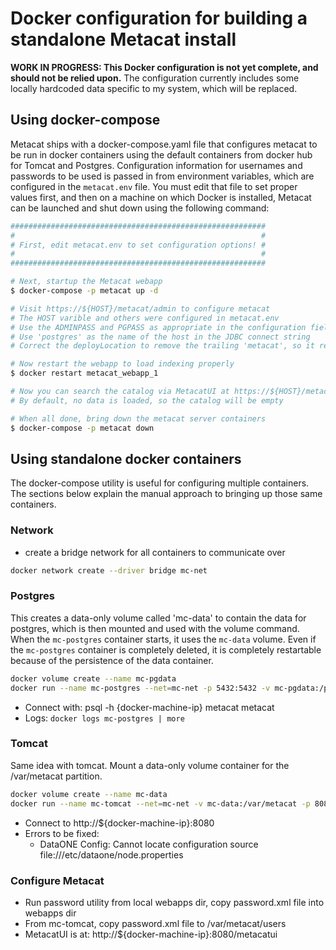 # Docker configuration for building a standalone Metacat install

**WORK IN PROGRESS: This Docker configuration is not yet complete, and should not be relied upon.**
The configuration currently includes some locally hardcoded data specific to my system, which will be replaced.

## Using docker-compose
Metacat ships with a docker-compose.yaml file that configures metacat to be run in docker containers using the default containers from docker hub for Tomcat and Postgres.  Configuration information for usernames and passwords to be used is passed in from environment variables, which are configured in the `metacat.env` file.  You must edit that file to set proper values first, and then on a machine on which Docker is installed, Metacat can be launched and shut down using the following command:

```bash
#########################################################
#                                                       #
# First, edit metacat.env to set configuration options! #
#                                                       #
#########################################################

# Next, startup the Metacat webapp
$ docker-compose -p metacat up -d

# Visit https://${HOST}/metacat/admin to configure metacat
# The HOST varible and others were configured in metacat.env
# Use the ADMINPASS and PGPASS as appropriate in the configuration fields for metacat
# Use 'postgres' as the name of the host in the JDBC connect string
# Correct the deployLocation to remove the trailing 'metacat', so it reads '/usr/local/tomcat/webapps'

# Now restart the webapp to load indexing properly
$ docker restart metacat_webapp_1

# Now you can search the catalog via MetacatUI at https://${HOST}/metacatui
# By default, no data is loaded, so the catalog will be empty

# When all done, bring down the metacat server containers
$ docker-compose -p metacat down
```

## Using standalone docker containers
The docker-compose utility is useful for configuring multiple containers.  The sections below explain the manual approach to bringing up those same containers.

### Network

- create a bridge network for all containers to communicate over

```bash
docker network create --driver bridge mc-net
```

### Postgres
This creates a data-only volume called 'mc-data' to contain the data for postgres, which is then mounted and used with the volume command.  When the `mc-postgres` container starts, it uses the `mc-data` volume. Even if the `mc-postgres` container is completely deleted, it is completely restartable because of the persistence of the data container.

```bash
docker volume create --name mc-pgdata
docker run --name mc-postgres --net=mc-net -p 5432:5432 -v mc-pgdata:/pgdata -e POSTGRES_PASSWORD=db-password-goes-here -e POSTGRES_USER=metacat -e POSTGRES_DB=metacat -e PGDATA=/pgdata -d postgres
```
- Connect with: psql -h {docker-machine-ip} metacat metacat
- Logs: `docker logs mc-postgres | more`

### Tomcat
Same idea with tomcat.  Mount a data-only volume container for the /var/metacat partition.
```bash
docker volume create --name mc-data
docker run --name mc-tomcat --net=mc-net -v mc-data:/var/metacat -p 8080:8080 -v ${HOME}/tomcat/apache-tomcat-8.0.30/webapps:/usr/local/tomcat/webapps -d tomcat:8.0
```
- Connect to http://${docker-machine-ip}:8080
- Errors to be fixed:
    - DataONE Config: Cannot locate configuration source file:///etc/dataone/node.properties

### Configure Metacat

- Run password utility from local webapps dir, copy password.xml file into webapps dir
- From mc-tomcat, copy password.xml file to /var/metacat/users
- MetacatUI is at: http://${docker-machine-ip}:8080/metacatui
